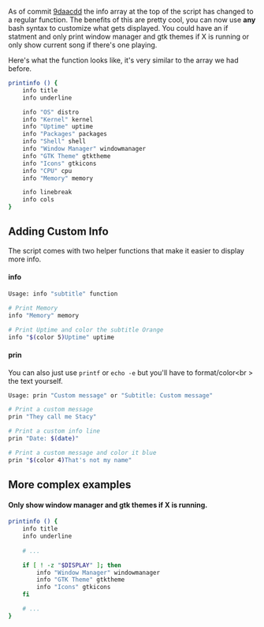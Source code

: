 As of commit [9daacdd](https://github.com/dylanaraps/fetch/commit/9daacddda1d0adca9df1ff8e9aad13d974c09314) the info array at the top of the script has changed to a regular function. The benefits of this are pretty cool, you can now use **any** bash syntax to customize what gets displayed. You could have an if statment and only print window manager and gtk themes if X is running or only show current song if there's one playing.

Here's what the function looks like, it's very similar to the array we had before.

```sh
printinfo () {
    info title
    info underline

    info "OS" distro
    info "Kernel" kernel
    info "Uptime" uptime
    info "Packages" packages
    info "Shell" shell
    info "Window Manager" windowmanager
    info "GTK Theme" gtktheme
    info "Icons" gtkicons
    info "CPU" cpu
    info "Memory" memory

    info linebreak
    info cols
}
```

## Adding Custom Info

The script comes with two helper functions that make it easier to display more info.

#### info

```sh
Usage: info "subtitle" function

# Print Memory
info "Memory" memory

# Print Uptime and color the subtitle Orange
info "$(color 5)Uptime" uptime

```

#### prin

You can also just use `printf` or `echo -e` but you'll have to format/color<br \>
the text yourself.

```sh
Usage: prin "Custom message" or "Subtitle: Custom message"

# Print a custom message
prin "They call me Stacy"

# Print a custom info line
prin "Date: $(date)"

# Print a custom message and color it blue
prin "$(color 4)That's not my name"

```

## More complex examples

#### Only show window manager and gtk themes if X is running.

```sh
printinfo () {
    info title
    info underline
    
    # ...

    if [ ! -z "$DISPLAY" ]; then
        info "Window Manager" windowmanager
        info "GTK Theme" gtktheme
        info "Icons" gtkicons
    fi

    # ...
}
```
